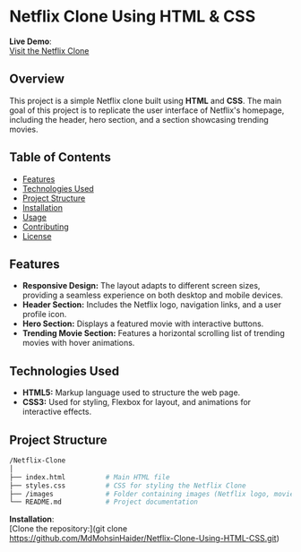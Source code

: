 # Netflix Clone Using HTML & CSS

**Live Demo**:  
[Visit the Netflix Clone](https://mdmohsinhaider.github.io/Netflix-Clone-Using-HTML-CSS/)

## Overview

This project is a simple Netflix clone built using **HTML** and **CSS**. The main goal of this project is to replicate the user interface of Netflix's homepage, including the header, hero section, and a section showcasing trending movies.

## Table of Contents

- [Features](#features)
- [Technologies Used](#technologies-used)
- [Project Structure](#project-structure)
- [Installation](#installation)
- [Usage](#usage)
- [Contributing](#contributing)
- [License](#license)

## Features

- **Responsive Design:** The layout adapts to different screen sizes, providing a seamless experience on both desktop and mobile devices.
- **Header Section:** Includes the Netflix logo, navigation links, and a user profile icon.
- **Hero Section:** Displays a featured movie with interactive buttons.
- **Trending Movie Section:** Features a horizontal scrolling list of trending movies with hover animations.

## Technologies Used

- **HTML5:** Markup language used to structure the web page.
- **CSS3:** Used for styling, Flexbox for layout, and animations for interactive effects.

## Project Structure

```bash
/Netflix-Clone
│
├── index.html          # Main HTML file
├── styles.css          # CSS for styling the Netflix Clone
├── /images             # Folder containing images (Netflix logo, movies, etc.)
└── README.md           # Project documentation
```

**Installation**:  
[Clone the repository:](git clone <https://github.com/MdMohsinHaider/Netflix-Clone-Using-HTML-CSS.git>)
